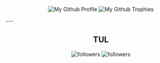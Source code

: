 <p align="center">
  <p align="center">
    <img src="https://github-widgetbox.vercel.app/api/profile?username=JakubStepanek&theme=darkmode&data=followers,repositories,stars,commits" alt="My Github Profile"/>
    <img src="https://github-profile-trophy.vercel.app/?username=JakubStepanek&theme=darkhub&column=7&no-bg=true&margin-w=15&no-frame=true" alt="My Github Trophies"/>
  </p>
</p>
---
 <h2 align="center">TUL</h2>

 <p align="center">
     <img alt="followers" title="Follow me on Github" src="https://img.shields.io/github/followers/JakubStepanek?color=004E92&style=for-the-badge&logo=github&label=Follow"/>
     <img alt="followers" title="Follow me on Github" src="https://img.shields.io/badge/Pavel%20Vácha-Burezant-004E92?style=for-the-badge"/>
 </p>


